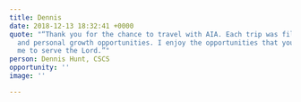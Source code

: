 ```yaml
---
title: Dennis
date: 2018-12-13 18:32:41 +0000
quote: "“Thank you for the chance to travel with AIA. Each trip was filled with professional
  and personal growth opportunities. I enjoy the opportunities that you and AIA afford
  me to serve the Lord.”"
person: Dennis Hunt, CSCS
opportunity: ''
image: ''

---
```


